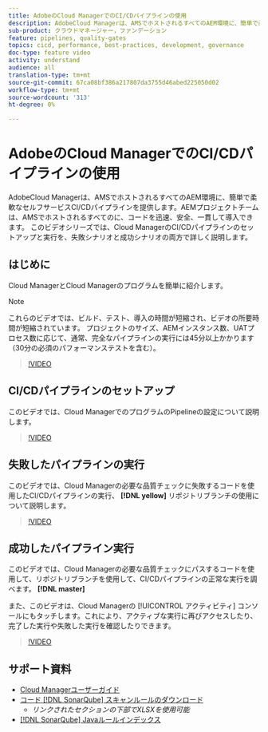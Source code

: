 ```yaml
---
title: AdobeのCloud ManagerでのCI/CDパイプラインの使用
description: AdobeCloud Managerは、AMSでホストされるすべてのAEM環境に、簡単で柔軟なセルフサービスCI/CDパイプラインを提供します。AEMプロジェクトチームは、AMSでホストされるすべてのに、コードを迅速、安全、一貫して導入できます。 このビデオシリーズでは、Cloud ManagerのCI/CDパイプラインのセットアップと実行を、失敗シナリオと成功シナリオの両方で詳しく説明します。
sub-product: クラウドマネージャー，ファンデーション
feature: pipelines, quality-gates
topics: cicd, performance, best-practices, development, governance
doc-type: feature video
activity: understand
audience: all
translation-type: tm+mt
source-git-commit: 67ca08bf386a217807da3755d46abed225050d02
workflow-type: tm+mt
source-wordcount: '313'
ht-degree: 0%

---
```



# AdobeのCloud ManagerでのCI/CDパイプラインの使用

AdobeCloud Managerは、AMSでホストされるすべてのAEM環境に、簡単で柔軟なセルフサービスCI/CDパイプラインを提供します。AEMプロジェクトチームは、AMSでホストされるすべてのに、コードを迅速、安全、一貫して導入できます。 このビデオシリーズでは、Cloud ManagerのCI/CDパイプラインのセットアップと実行を、失敗シナリオと成功シナリオの両方で詳しく説明します。

## はじめに

Cloud ManagerとCloud Managerのプログラムを簡単に紹介します。

>[!NOTE]
>
>これらのビデオでは、ビルド、テスト、導入の時間が短縮され、ビデオの所要時間が短縮されています。 プロジェクトのサイズ、AEMインスタンス数、UATプロセス数に応じて、通常、完全なパイプラインの実行には45分以上かかります（30分の必須のパフォーマンステストを含む）。

>[!VIDEO](https://video.tv.adobe.com/v/23082/?quality=12&learn=on)

## CI/CDパイプラインのセットアップ

このビデオでは、Cloud ManagerでのプログラムのPipelineの設定について説明します。

>[!VIDEO](https://video.tv.adobe.com/v/23083/?quality=12&learn=on)

## 失敗したパイプラインの実行

このビデオでは、Cloud Managerの必要な品質チェックに失敗するコードを使用したCI/CDパイプラインの実行、 **[!DNL yellow]** リポジトリブランチの使用について説明します。

>[!VIDEO](https://video.tv.adobe.com/v/23084/?quality=12&learn=on)

## 成功したパイプライン実行

このビデオでは、Cloud Managerの必要な品質チェックにパスするコードを使用して、リポジトリブランチを使用して、CI/CDパイプラインの正常な実行を調べます。 **[!DNL master]**

また、このビデオは、Cloud Managerの [!UICONTROL アクティビティ] コンソールにもタッチします。これにより、アクティブな実行に再びアクセスしたり、完了した実行や失敗した実行を確認したりできます。

>[!VIDEO](https://video.tv.adobe.com/v/23085/?quality=12&learn=on)

## サポート資料

* [Cloud Managerユーザーガイド](https://helpx.adobe.com/experience-manager/cloud-manager/user-guide.html)
* [コード [!DNL SonarQube] スキャンルールのダウンロード](https://helpx.adobe.com/experience-manager/cloud-manager/using/understand-your-test-results.html#CodeQualityTesting)
   * *リンクされたセクションの下部でXLSXを使用可能*
* [[!DNL SonarQube] Javaルールインデックス](https://rules.sonarsource.com/java/)
